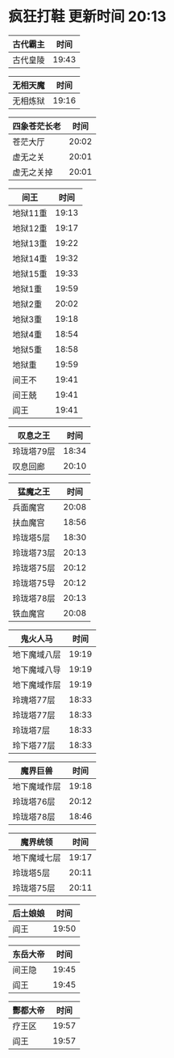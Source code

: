 # 疯狂打鞋 更新时间 20:13

| 古代霸主   | 时间    |
|--------|-------|
| 古代皇陵 | 19:43 |

| 无相天魔   | 时间    |
|--------|-------|
| 无相炼狱 | 19:16 |

| 四象苍茫长老   | 时间    |
|--------|-------|
| 苍茫大厅 | 20:02 |
| 虚无之关 | 20:01 |
| 虚无之关掉 | 20:01 |

| 间王   | 时间    |
|--------|-------|
| 地狱11重 | 19:13 |
| 地狱12重 | 19:17 |
| 地狱13重 | 19:22 |
| 地狱14重 | 19:32 |
| 地狱15重 | 19:33 |
| 地狱1重 | 19:59 |
| 地狱2重 | 20:02 |
| 地狱3重 | 19:18 |
| 地狱4重 | 18:54 |
| 地狱5重 | 18:58 |
| 地狱重 | 19:59 |
| 间王不 | 19:41 |
| 间王兢 | 19:41 |
| 阎王 | 19:41 |

| 叹息之王   | 时间    |
|--------|-------|
| 玲珑塔79层 | 18:34 |
| 叹息回廊 | 20:10 |

| 猛魔之王   | 时间    |
|--------|-------|
| 兵面魔宫 | 20:08 |
| 扶血魔宫 | 18:56 |
| 玲珑塔5层 | 18:30 |
| 玲珑塔73层 | 20:13 |
| 玲珑塔75层 | 20:12 |
| 玲珑塔75导 | 20:12 |
| 玲珑塔78层 | 20:13 |
| 铁血魔宫 | 20:08 |

| 鬼火人马   | 时间    |
|--------|-------|
| 地下魔域八层 | 19:19 |
| 地下魔域八导 | 19:19 |
| 地下魔域作层 | 19:19 |
| 玲瑰塔77层 | 18:33 |
| 玲珑塔77层 | 18:33 |
| 玲珑塔7层 | 18:33 |
| 玲下塔77层 | 18:33 |

| 魔界巨兽   | 时间    |
|--------|-------|
| 地下魔域作层 | 19:18 |
| 玲珑塔76层 | 20:12 |
| 玲珑塔78层 | 18:46 |

| 魔界统领   | 时间    |
|--------|-------|
| 地下魔域七层 | 19:17 |
| 玲珑塔5层 | 20:11 |
| 玲珑塔75层 | 20:11 |

| 后土娘娘   | 时间    |
|--------|-------|
| 阎王 | 19:50 |

| 东岳大帝   | 时间    |
|--------|-------|
| 间王隐 | 19:45 |
| 阎王 | 19:45 |

| 酆都大帝   | 时间    |
|--------|-------|
| 疗王区 | 19:57 |
| 阎王 | 19:57 |